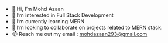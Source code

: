 - 👋 Hi, I’m Mohd Azaan
- 👀 I’m interested in Full Stack Development
- 🌱 I’m currently learning MERN
- 💞️ I’m looking to collaborate on projects related to MERN stack.
- 📫 Reach me out my email : mohdazaan293@gmail.com


<!---
mohdazaan293/mohdazaan293 is a ✨ special ✨ repository because its `README.md` (this file) appears on your GitHub profile.
You can click the Preview link to take a look at your changes.
--->
